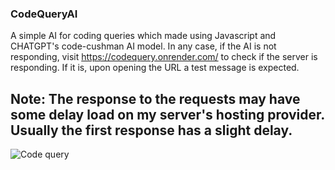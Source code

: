 ### CodeQueryAI
A simple AI for coding queries which made using Javascript and CHATGPT's code-cushman AI model.
In any case, if the AI is not responding, visit https://codequery.onrender.com/ to check if the server is responding. If it is, upon opening the URL a test message is expected.

## Note: The response to the requests may have some delay load on my server's hosting provider. Usually the first response has a slight delay.

![Code query](https://user-images.githubusercontent.com/92310785/215258926-499fe109-71d6-4497-9b5e-6254469b1b37.png)
